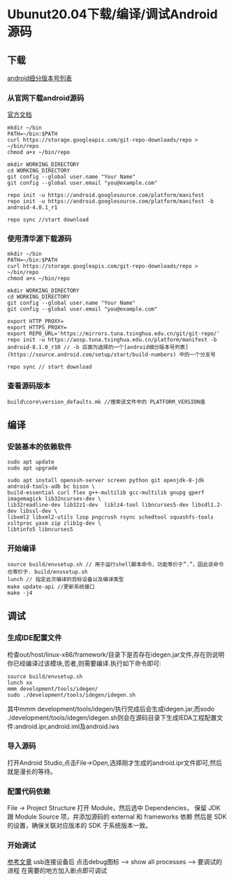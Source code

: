 # Ubunut20.04下载/编译/调试Android源码

## 下载

[android细分版本号列表](https://source.android.com/setup/start/build-numbers)

### 从官网下载android源码 <a id="cong-guan-wang-xia-zai-android-yuan-ma"></a>

[官方文档](https://source.android.com/source/downloading)

```text
mkdir ~/bin
PATH=~/bin:$PATH
curl https://storage.googleapis.com/git-repo-downloads/repo > ~/bin/repo
chmod a+x ~/bin/repo

mkdir WORKING_DIRECTORY
cd WORKING_DIRECTORY
git config --global user.name "Your Name"
git config --global user.email "you@example.com"

repo init -u https://android.googlesource.com/platform/manifest
repo init -u https://android.googlesource.com/platform/manifest -b android-4.0.1_r1

repo sync //start download
```

### 使用清华源下载源码 <a id="shi-yong-qing-hua-yuan-xia-zai-yuan-ma"></a>

```text
mkdir ~/bin
PATH=~/bin:$PATH
curl https://storage.googleapis.com/git-repo-downloads/repo > ~/bin/repo
chmod a+x ~/bin/repo

mkdir WORKING_DIRECTORY
cd WORKING_DIRECTORY
git config --global user.name "Your Name"
git config --global user.email "you@example.com"

export HTTP_PROXY=
export HTTPS_PROXY=
export REPO_URL='https://mirrors.tuna.tsinghua.edu.cn/git/git-repo/'
repo init -u https://aosp.tuna.tsinghua.edu.cn/platform/manifest -b android-8.1.0_r10 // -b 后面为选择的一个[android细分版本号列表](https://source.android.com/setup/start/build-numbers) 中的一个分支号

repo sync // start download
```

### 查看源码版本

```text
build\core\version_defaults.mk //搜索该文件中的 PLATFORM_VERSION值
```

## 编译

### 安装基本的依赖软件 <a id="an-zhuang-ji-ben-de-yi-lai-ruan-jian"></a>

```text
sudo apt update
sudo apt upgrade
```

```text
sudo apt install openssh-server screen python git openjdk-8-jdk android-tools-adb bc bison \
build-essential curl flex g++-multilib gcc-multilib gnupg gperf imagemagick lib32ncurses-dev \
lib32readline-dev lib32z1-dev  liblz4-tool libncurses5-dev libsdl1.2-dev libssl-dev \
libxml2 libxml2-utils lzop pngcrush rsync schedtool squashfs-tools xsltproc yasm zip zlib1g-dev \
libtinfo5 libncurses5
```

### 开始编译

```text
source build/envsetup.sh // 用于运行shell脚本命令，功能等价于”.”，因此该命令也等价于. build/envsetup.sh
lunch // 指定此次编译的目标设备以及编译类型
make update-api //更新系统接口
make -j4
```

## 调试

### 生成IDE配置文件

检查out/host/linux-x86/framework/目录下是否存在idegen.jar文件,存在则说明你已经编译过该模块,否者,则需要编译.执行如下命令即可:

```text
source build/envsetup.sh
lunch xx
mmm development/tools/idegen/
sudo ./development/tools/idegen/idegen.sh
```

其中mmm development/tools/idegen/执行完成后会生成idegen.jar,而sodo ./development/tools/idegen/idegen.sh则会在源码目录下生成IEDA工程配置文件:android.ipr,android.iml及android.iws

### 导入源码

打开Android Studio,点击File-&gt;Open,选择刚才生成的android.ipr文件即可,然后就是漫长的等待。

### 配置代码依赖

File -&gt; Project Structure 打开 Module，然后选中 Dependencies， 保留 JDK 跟 Module Source 项，并添加源码的 external 和 frameworks 依赖 然后是 SDK 的设置，确保关联对应版本的 SDK 于系统版本一致。

### 开始调试

[参考文章](https://blog.csdn.net/qq_32452623/article/details/53983563) usb连接设备后 点击debug图标 --&gt; show all processes --&gt; 要调试的进程 在需要的地方加入断点即可调试




